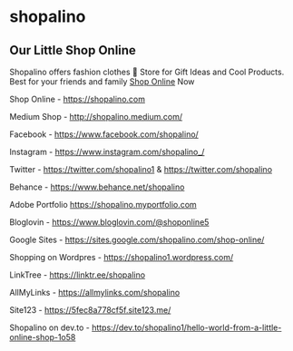 # shopalino

## Our Little Shop Online 

Shopalino offers fashion clothes 🦄 Store for Gift Ideas and Cool Products. Best for your friends and family <a href="https://shopalino.com">Shop Online</a> Now


Shop Online - https://shopalino.com 

Medium Shop - http://shopalino.medium.com/ 

Facebook - https://www.facebook.com/shopalino/ 

Instagram - https://www.instagram.com/shopalino_/

Twitter - https://twitter.com/shopalino1 & https://twitter.com/shopalino

Behance - https://www.behance.net/shopalino

Adobe Portfolio https://shopalino.myportfolio.com 

Bloglovin - https://www.bloglovin.com/@shoponline5 

Google Sites - https://sites.google.com/shopalino.com/shop-online/ 

Shopping on Wordpres - https://shopalino1.wordpress.com/

LinkTree - https://linktr.ee/shopalino 

AllMyLinks - https://allmylinks.com/shopalino 

Site123 - https://5fec8a778cf5f.site123.me/ 

Shopalino on dev.to - https://dev.to/shopalino1/hello-world-from-a-little-online-shop-1o58 







